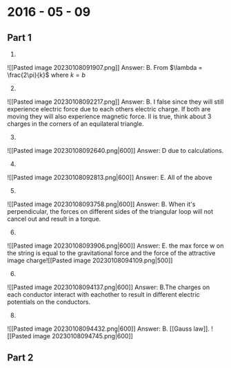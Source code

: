 # 2016 - 05 - 09

## Part 1
1.
![[Pasted image 20230108091907.png]]
Answer: B. From $\lambda = \frac{2\pi}{k}$ where $k = b$

2.
![[Pasted image 20230108092217.png]]
Answer: B. I false since they will still experience electric force due to each others electric charge. If both are moving they will also experience magnetic force. II is true, think about 3 charges in the corners of an equilateral triangle. 

3.
![[Pasted image 20230108092640.png|600]]
Answer: D due to calculations.

4.
![[Pasted image 20230108092813.png|600]]
Answer: E. All of the above

5.
![[Pasted image 20230108093758.png|600]]
Answer: B. When it's perpendicular, the forces on different sides of the triangular loop will not cancel out and result in a torque.

6.
![[Pasted image 20230108093906.png|600]]
Answer: E. the max force w on the string is equal to the gravitational force and the  force of the attractive image charge![[Pasted image 20230108094109.png|500]]

6.
![[Pasted image 20230108094137.png|600]]
Answer: B.The charges on each conductor interact with eachother to result in different electric potentials on the conductors. 

8.
![[Pasted image 20230108094432.png|600]]
Answer: B. [[Gauss law]]. ![[Pasted image 20230108094745.png|600]]

## Part 2
